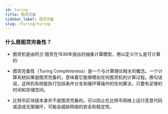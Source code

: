 ```yaml
---
id: turing
title: 图灵完备
sidebar_label: 图灵完备
slug: /turing/turing
---
```


### 什么是图灵完备性？

- 图灵机是由阿兰·图灵在1936年提出的抽象计算模型，用以定义什么是可计算的

- 图灵完备性（Turing Completeness）是一个与计算理论相关的概念。一个计算系统如果是图灵完备的，意味着它能够模拟任何图灵机的计算过程。换句话说，这样的系统能执行包括条件分支和循环等操作的任何算法，只要有足够的时间和存储空间。

- 比特币区块链本身并不是图灵完备的。可以防止在比特币网络上运行恶意代码或造成无限循环，可能会威胁网络的安全和稳定性。

